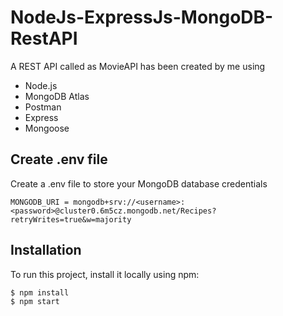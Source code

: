 # NodeJs-ExpressJs-MongoDB-RestAPI

A REST API called as MovieAPI has been created by me using
  - Node.js
  - MongoDB Atlas
  - Postman
  - Express
  - Mongoose

## Create .env file
Create a .env file to store your MongoDB database credentials

```
MONGODB_URI = mongodb+srv://<username>:<password>@cluster0.6m5cz.mongodb.net/Recipes?retryWrites=true&w=majority
```


## Installation
To run this project, install it locally using npm:

```
$ npm install
$ npm start
```


